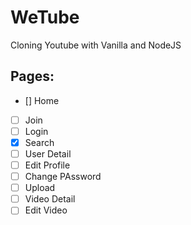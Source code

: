 # WeTube

Cloning Youtube with Vanilla and NodeJS

## Pages:

- [] Home
- [ ] Join
- [ ] Login
- [x] Search
- [ ] User Detail
- [ ] Edit Profile
- [ ] Change PAssword
- [ ] Upload
- [ ] Video Detail
- [ ] Edit Video
